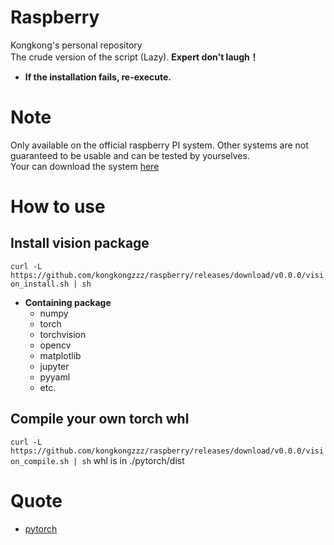 # Raspberry
Kongkong's personal repository<br>
The crude version of the script (Lazy). **Expert don't laugh！** <br>
* **If the installation fails, re-execute.**

# Note
Only available on the official raspberry PI system. Other systems are not guaranteed to be usable and can be tested by yourselves.<br>
Your can download the system [here](https://www.raspberrypi.org/downloads/raspberry-pi-os/)

# How to use
## Install vision package
`curl -L https://github.com/kongkongzzz/raspberry/releases/download/v0.0.0/vision_install.sh | sh`
* **Containing package**
  * numpy
  * torch
  * torchvision
  * opencv
  * matplotlib
  * jupyter
  * pyyaml
  * etc.

## Compile your own torch whl
`curl -L https://github.com/kongkongzzz/raspberry/releases/download/v0.0.0/vision_compile.sh | sh`
whl is in ./pytorch/dist

# Quote
* [pytorch](https://github.com/pytorch/pytorch)
